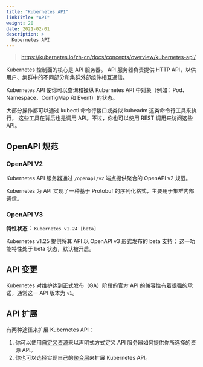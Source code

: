 ```yaml
---
title: "Kubernetes API"
linkTitle: "API"
weight: 20
date: 2021-02-01
description: >
  Kubernetes API
---
```


> https://kubernetes.io/zh-cn/docs/concepts/overview/kubernetes-api/

Kubernetes 控制面的核心是 API 服务器。 API 服务器负责提供 HTTP API，以供用户、集群中的不同部分和集群外部组件相互通信。

Kubernetes API 使你可以查询和操纵 Kubernetes API 中对象（例如：Pod、Namespace、ConfigMap 和 Event）的状态。

大部分操作都可以通过 kubectl 命令行接口或类似 kubeadm 这类命令行工具来执行， 这些工具在背后也是调用 API。不过，你也可以使用 REST 调用来访问这些 API。



## OpenAPI 规范

### OpenAPI V2

Kubernetes API 服务器通过 `/openapi/v2` 端点提供聚合的 OpenAPI v2 规范。 

Kubernetes 为 API 实现了一种基于 Protobuf 的序列化格式，主要用于集群内部通信。 

### OpenAPI V3

**特性状态：** `Kubernetes v1.24 [beta]`

Kubernetes v1.25 提供将其 API 以 OpenAPI v3 形式发布的 beta 支持； 这一功能特性处于 beta 状态，默认被开启。

## API 变更

Kubernetes 对维护达到正式发布（GA）阶段的官方 API 的兼容性有着很强的承诺，通常这一 API 版本为 `v1`。

## API 扩展

有两种途径来扩展 Kubernetes API：

1. 你可以使用[自定义资源](https://kubernetes.io/zh-cn/docs/concepts/extend-kubernetes/api-extension/custom-resources/)来以声明式方式定义 API 服务器如何提供你所选择的资源 API。
2. 你也可以选择实现自己的[聚合层](https://kubernetes.io/zh-cn/docs/concepts/extend-kubernetes/api-extension/apiserver-aggregation/)来扩展 Kubernetes API。
